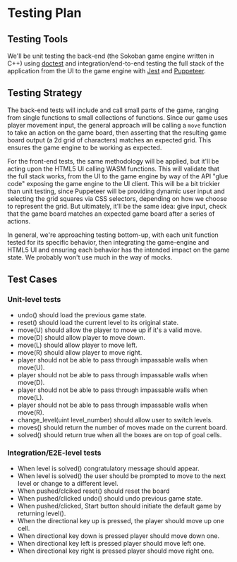 # Testing Plan

## Testing Tools

We'll be unit testing the back-end (the Sokoban game engine written in C++) using [doctest](https://github.com/doctest/doctest) and integration/end-to-end testing the full stack of the application from the UI to the game engine with [Jest](https://jestjs.io/) and [Puppeteer](https://github.com/puppeteer/puppeteer).

## Testing Strategy

The back-end tests will include and call small parts of the game, ranging from single functions to small collections of functions. Since our game uses player movement input, the general approach will be calling a `move` function to take an action on the game board, then asserting that the resulting game board output (a 2d grid of characters) matches an expected grid. This ensures the game engine to be working as expected.

For the front-end tests, the same methodology will be applied, but it'll be acting upon the HTML5 UI calling WASM functions. This will validate that the full stack works, from the UI to the game engine by way of the API "glue code" exposing the game engine to the UI client. This will be a bit trickier than unit testing, since Puppeteer will be providing dynamic user input and selecting the grid squares via CSS selectors, depending on how we choose to represent the grid. But ultimately, it'll be the same idea: give input, check that the game board matches an expected game board after a series of actions.

In general, we're approaching testing bottom-up, with each unit function tested for its specific behavior, then integrating the game-engine and HTML5 UI and ensuring each behavior has the intended impact on the game state. We probably won't use much in the way of mocks.

## Test Cases

### Unit-level tests

- undo() should load the previous game state.
- reset() should load the current level to its original state.
- move(U) should allow the player to move up if it's a valid move.
- move(D) should allow player to move down.
- move(L) should allow player to move left.
- move(R) should allow player to move right.
- player should not be able to pass through impassable walls when move(U).
- player should not be able to pass through impassable walls when move(D).
- player should not be able to pass through impassable walls when move(L).
- player should not be able to pass through impassable walls when move(R).
- change_level(uint level_number) should allow user to switch levels.
- moves() should return the number of moves made on the current board.
- solved() should return true when all the boxes are on top of goal cells.

### Integration/E2E-level tests

- When level is solved() congratulatory message should appear.
- When level is solved() the user should be prompted to move to the next level or change to a different level.
- When pushed/clciked reset() should reset the board
- When pushed/clicked undo() should undo previous game state.
- When pushed/clicked, Start button should initiate the default game by returning level().
- When the directional key up is pressed, the player should move up one cell.
- When directional key down is pressed player should move down one.
- When directional key left is pressed player should move left one.
- When directional key right is pressed player should move right one. 
